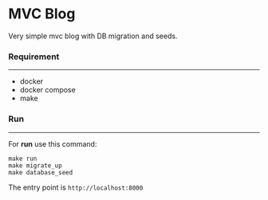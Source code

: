 # MVC Blog
Very simple mvc blog with DB migration and seeds.


### Requirement

---

- docker
- docker compose
- make

### Run

---

For **run** use this command:

```
make run
make migrate_up
make database_seed
```


The entry point is `http://localhost:8000 `
